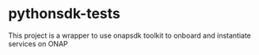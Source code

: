 # pythonsdk-tests

This project is a wrapper to use onapsdk toolkit to onboard and instantiate services on ONAP
